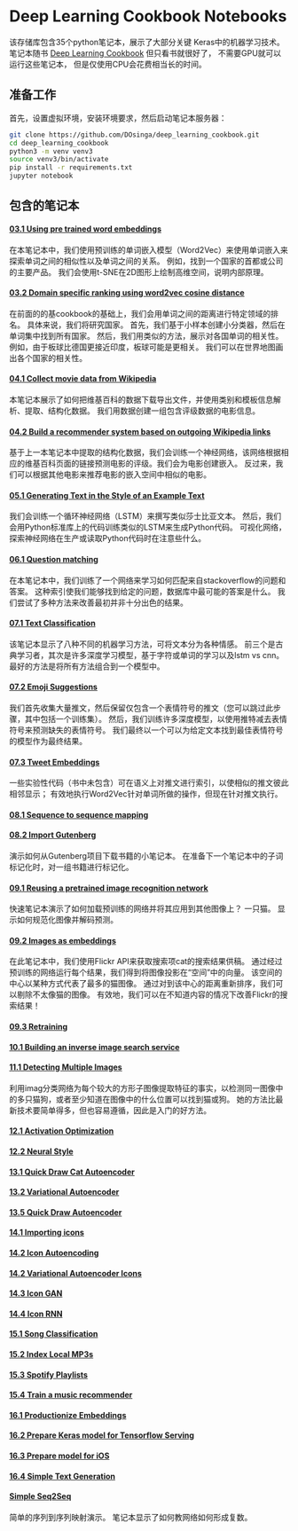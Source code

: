 # Deep Learning Cookbook Notebooks

该存储库包含35个python笔记本，展示了大部分关键
Keras中的机器学习技术。 笔记本随书
[Deep Learning Cookbook](https://www.amazon.com/Deep-Learning-Cookbook-Practical-Recipes) 但只看书就很好了， 不需要GPU就可以运行这些笔记本，
但是仅使用CPU会花费相当长的时间。

## 准备工作

首先，设置虚拟环境，安装环境要求，然后启动笔记本服务器：

```Bash
git clone https://github.com/DOsinga/deep_learning_cookbook.git
cd deep_learning_cookbook
python3 -m venv venv3
source venv3/bin/activate
pip install -r requirements.txt
jupyter notebook
```

## 包含的笔记本

#### [03.1 Using pre trained word embeddings](https://github.com/DOsinga/deep_learning_cookbook/blob/master/03.1%20Using%20pre%20trained%20word%20embeddings.ipynb)

在本笔记本中，我们使用预训练的单词嵌入模型（Word2Vec）来使用单词嵌入来探索单词之间的相似性以及单词之间的关系。 例如，找到一个国家的首都或公司的主要产品。 我们会使用t-SNE在2D图形上绘制高维空间，说明内部原理。

#### [03.2 Domain specific ranking using word2vec cosine distance](https://github.com/DOsinga/deep_learning_cookbook/blob/master/03.2%20Domain%20specific%20ranking%20using%20word2vec%20cosine%20distance.ipynb)

在前面的的基cookbook的基础上，我们会用单词之间的距离进行特定领域的排名。 具体来说，我们将研究国家。 首先，我们基于小样本创建小分类器，然后在单词集中找到所有国家。 然后，我们用类似的方法，展示对各国单词的相关性。 例如，由于板球比德国更接近印度，板球可能是更相关。 我们可以在世界地图画出各个国家的相关性。

#### [04.1 Collect movie data from Wikipedia](https://github.com/DOsinga/deep_learning_cookbook/blob/master/04.1%20Collect%20movie%20data%20from%20Wikipedia.ipynb)

本笔记本展示了如何把维基百科的数据下载导出文件，并使用类别和模板信息解析、提取、结构化数据。 我们用数据创建一组包含评级数据的电影信息。

#### [04.2 Build a recommender system based on outgoing Wikipedia links](https://github.com/DOsinga/deep_learning_cookbook/blob/master/04.2%20Build%20a%20recommender%20system%20based%20on%20outgoing%20Wikipedia%20links.ipynb)

基于上一本笔记本中提取的结构化数据，我们会训练一个神经网络，该网络根据相应的维基百科页面的链接预测电影的评级。我们会为电影创建嵌入。 反过来，我们可以根据其他电影来推荐电影的嵌入空间中相似的电影。

#### [05.1 Generating Text in the Style of an Example Text](https://github.com/DOsinga/deep_learning_cookbook/blob/master/05.1%20Generating%20Text%20in%20the%20Style%20of%20an%20Example%20Text.ipynb)

我们会训练一个循环神经网络（LSTM）来撰写类似莎士比亚文本。 然后，我们会用Python标准库上的代码训练类似的LSTM来生成Python代码。 可视化网络，探索神经网络在生产或读取Python代码时在注意些什么。

#### [06.1 Question matching](https://github.com/DOsinga/deep_learning_cookbook/blob/master/06.1%20Question%20matching.ipynb)

在本笔记本中，我们训练了一个网络来学习如何匹配来自stackoverflow的问题和答案。 这种索引使我们能够找到给定的问题，数据库中最可能的答案是什么。 我们尝试了多种方法来改善最初并非十分出色的结果。

#### [07.1 Text Classification](https://github.com/DOsinga/deep_learning_cookbook/blob/master/07.1%20Text%20Classification.ipynb)

该笔记本显示了八种不同的机器学习方法，可将文本分为各种情感。 前三个是古典学习者，其次是许多深度学习模型，基于字符或单词的学习以及lstm vs cnn。 最好的方法是将所有方法组合到一个模型中。

#### [07.2 Emoji Suggestions](https://github.com/DOsinga/deep_learning_cookbook/blob/master/07.2%20Emoji%20Suggestions.ipynb)

我们首先收集大量推文，然后保留仅包含一个表情符号的推文（您可以跳过此步骤，其中包括一个训练集）。 然后，我们训练许多深度模型，以使用推特减去表情符号来预测缺失的表情符号。 我们最终以一个可以为给定文本找到最佳表情符号的模型作为最终结果。

#### [07.3 Tweet Embeddings](https://github.com/DOsinga/deep_learning_cookbook/blob/master/07.3%20Tweet%20Embeddings.ipynb)

一些实验性代码（书中未包含）可在语义上对推文进行索引，以使相似的推文彼此相邻显示； 有效地执行Word2Vec针对单词所做的操作，但现在针对推文执行。

#### [08.1 Sequence to sequence mapping](https://github.com/DOsinga/deep_learning_cookbook/blob/master/08.1%20Sequence%20to%20sequence%20mapping.ipynb)
#### [08.2 Import Gutenberg](https://github.com/DOsinga/deep_learning_cookbook/blob/master/08.2%20Import%20Gutenberg.ipynb)

演示如何从Gutenberg项目下载书籍的小笔记本。 在准备下一个笔记本中的子词标记化时，对一组书籍进行标记化。

#### [09.1 Reusing a pretrained image recognition network](https://github.com/DOsinga/deep_learning_cookbook/blob/master/09.1%20Reusing%20a%20pretrained%20image%20recognition%20network.ipynb)

快速笔记本演示了如何加载预训练的网络并将其应用到其他图像上？ 一只猫。 显示如何规范化图像并解码预测。

#### [09.2 Images as embeddings](https://github.com/DOsinga/deep_learning_cookbook/blob/master/09.2%20Images%20as%20embeddings.ipynb)

在此笔记本中，我们使用Flickr API来获取搜索项cat的搜索结果供稿。 通过经过预训练的网络运行每个结果，我们得到将图像投影在“空间”中的向量。 该空间的中心以某种方式代表了最多的猫图像。 通过对到该中心的距离重新排序，我们可以剔除不太像猫的图像。 有效地，我们可以在不知道内容的情况下改善Flickr的搜索结果！

#### [09.3 Retraining](https://github.com/DOsinga/deep_learning_cookbook/blob/master/09.3%20Retraining.ipynb)
#### [10.1 Building an inverse image search service](https://github.com/DOsinga/deep_learning_cookbook/blob/master/10.1%20Building%20an%20inverse%20image%20search%20service.ipynb)
#### [11.1 Detecting Multiple Images](https://github.com/DOsinga/deep_learning_cookbook/blob/master/11.1%20Detecting%20Multiple%20Images.ipynb)

利用imag分类网络为每个较大的方形子图像提取特征的事实，以检测同一图像中的多只猫狗，或者至少知道在图像中的什么位置可以找到猫或狗。 她的方法比最新技术要简单得多，但也容易遵循，因此是入门的好方法。

#### [12.1 Activation Optimization](https://github.com/DOsinga/deep_learning_cookbook/blob/master/12.1%20Activation%20Optimization.ipynb)
#### [12.2 Neural Style](https://github.com/DOsinga/deep_learning_cookbook/blob/master/12.2%20Neural%20Style.ipynb)
#### [13.1 Quick Draw Cat Autoencoder](https://github.com/DOsinga/deep_learning_cookbook/blob/master/13.1%20Quick%20Draw%20Cat%20Autoencoder.ipynb)
#### [13.2 Variational Autoencoder](https://github.com/DOsinga/deep_learning_cookbook/blob/master/13.2%20Variational%20Autoencoder.ipynb)
#### [13.5 Quick Draw Autoencoder](https://github.com/DOsinga/deep_learning_cookbook/blob/master/13.5%20Quick%20Draw%20Autoencoder.ipynb)
#### [14.1 Importing icons](https://github.com/DOsinga/deep_learning_cookbook/blob/master/14.1%20Importing%20icons.ipynb)
#### [14.2 Icon Autoencoding](https://github.com/DOsinga/deep_learning_cookbook/blob/master/14.2%20Icon%20Autoencoding.ipynb)
#### [14.2 Variational Autoencoder Icons](https://github.com/DOsinga/deep_learning_cookbook/blob/master/14.2%20Variational%20Autoencoder%20Icons.ipynb)
#### [14.3 Icon GAN](https://github.com/DOsinga/deep_learning_cookbook/blob/master/14.3%20Icon%20GAN.ipynb)
#### [14.4 Icon RNN](https://github.com/DOsinga/deep_learning_cookbook/blob/master/14.4%20Icon%20RNN.ipynb)
#### [15.1 Song Classification](https://github.com/DOsinga/deep_learning_cookbook/blob/master/15.1%20Song%20Classification.ipynb)
#### [15.2 Index Local MP3s](https://github.com/DOsinga/deep_learning_cookbook/blob/master/15.2%20Index%20Local%20MP3s.ipynb)
#### [15.3 Spotify Playlists](https://github.com/DOsinga/deep_learning_cookbook/blob/master/15.3%20Spotify%20Playlists.ipynb)
#### [15.4 Train a music recommender](https://github.com/DOsinga/deep_learning_cookbook/blob/master/15.4%20Train%20a%20music%20recommender.ipynb)
#### [16.1 Productionize Embeddings](https://github.com/DOsinga/deep_learning_cookbook/blob/master/16.1%20Productionize%20Embeddings.ipynb)
#### [16.2 Prepare Keras model for Tensorflow Serving](https://github.com/DOsinga/deep_learning_cookbook/blob/master/16.2%20Prepare%20Keras%20model%20for%20Tensorflow%20Serving.ipynb)
#### [16.3 Prepare model for iOS](https://github.com/DOsinga/deep_learning_cookbook/blob/master/16.3%20Prepare%20model%20for%20iOS.ipynb)
#### [16.4 Simple Text Generation](https://github.com/DOsinga/deep_learning_cookbook/blob/master/16.4%20Simple%20Text%20Generation.ipynb)
#### [Simple Seq2Seq](https://github.com/DOsinga/deep_learning_cookbook/blob/master/Simple%20Seq2Seq.ipynb)

简单的序列到序列映射演示。 笔记本显示了如何教网络如何形成复数。
